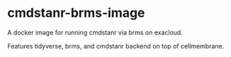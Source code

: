 # cmdstanr-brms-image
A docker image for running cmdstanr via brms on exacloud. 

Features tidyverse, brms, and cmdstanr backend on top of cellmembrane. 

